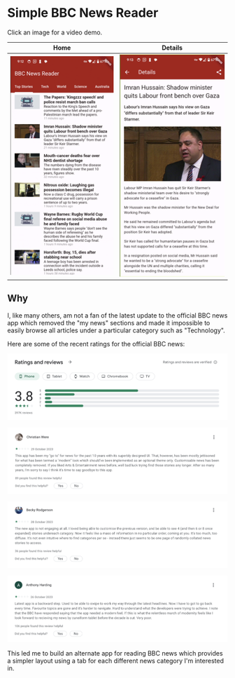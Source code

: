 # Simple BBC News Reader

Click an image for a video demo.

| Home                             | Details                             |
| -------------------------------- | ----------------------------------- |
| [![Home](./docs/home_view.png)](./docs/demo_scaled.mp4)    |  [![Details](./docs/details_view.png)](./docs/demo_scaled.mp4) |

## Why

I, like many others, am not a fan of the latest update to the official BBC news app which removed the "my news" sections and made it impossible to easily browse all articles under a particular category such as "Technology".

Here are some of the recent ratings for the official BBC news:

![Ratings](./docs/ratings.png)

![Review 1](./docs/review_01.png)

![Review 2](./docs/review_02.png)

![Review 3](./docs/review_03.png)

This led me to build an alternate app for reading BBC news which provides a simpler layout using a tab for each different news category I'm interested in.